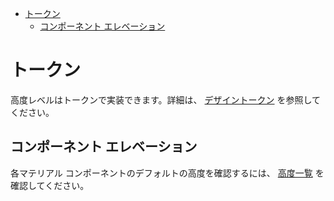 - [トークン](#トークン)
  - [コンポーネント エレベーション](#コンポーネント-エレベーション)


# トークン

高度レベルはトークンで実装できます。詳細は、 [デザイントークン](https://m3.material.io/m3/pages/design-tokens/overview) を参照してください。


## コンポーネント エレベーション

各マテリアル コンポーネントのデフォルトの高度を確認するには、 [高度一覧](https://m3.material.io/styles/elevation/tokens#df721a00-888e-4c5e-bfe1-5d905f167aaa) を確認してください。








